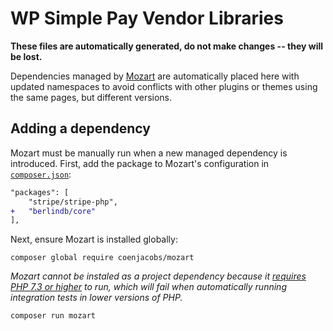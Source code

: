 # WP Simple Pay Vendor Libraries

**These files are automatically generated, do not make changes -- they will be lost.**

Dependencies managed by [Mozart](https://github.com/coenjacobs/mozart) are automatically placed here with updated namespaces to avoid conflicts with other plugins or themes using the same pages, but different versions.

## Adding a dependency

Mozart must be manually run when a new managed dependency is introduced. First, add the package to Mozart's configuration in [`composer.json`](https://github.com/wpsimplepay/wp-simple-pay-pro/blob/master/composer.json):

```diff
"packages": [
	"stripe/stripe-php",
+	"berlindb/core"
],
```

Next, ensure Mozart is installed globally:

```
composer global require coenjacobs/mozart
```

_Mozart cannot be instaled as a project dependency because it [requires PHP 7.3 or higher](https://github.com/coenjacobs/mozart/blob/75ae1f91f04bbbd4b6edff282a483dfe611b2cea/composer.json#L15) to run, which will fail when automatically running integration tests in lower versions of PHP._

```
composer run mozart
```
